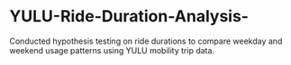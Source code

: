 # YULU-Ride-Duration-Analysis-
Conducted hypothesis testing on ride durations to compare weekday and weekend usage patterns using YULU mobility trip data.
